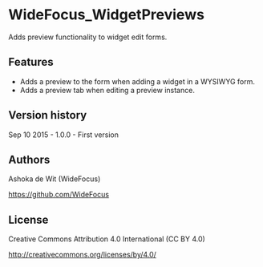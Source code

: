 # WideFocus_WidgetPreviews

Adds preview functionality to widget edit forms.

## Features

- Adds a preview to the form when adding a widget in a WYSIWYG form.
- Adds a preview tab when editing a preview instance.

## Version history

Sep 10 2015 - 1.0.0 - First version

## Authors

Ashoka de Wit (WideFocus)

https://github.com/WideFocus

## License

Creative Commons Attribution 4.0 International (CC BY 4.0)

http://creativecommons.org/licenses/by/4.0/